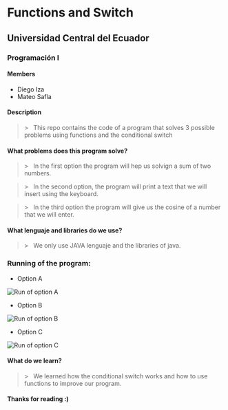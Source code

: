 # Functions and Switch 
## Universidad Central del Ecuador
### Programación I
#### Members
* Diego Iza
* Mateo Safla
#### Description
> &gt; &nbsp; This repo contains the code of a program that solves 3 possible problems using functions and the conditional switch
#### What problems does this program solve?
>  &gt; &nbsp; In the first option the program will hep us solvign a sum of two numbers.

>  &gt; &nbsp; In the second option, the program will print a text that we will insert using the keyboard.

>  &gt; &nbsp; In the third option the program will give us the cosine of a number that we will enter.
#### What lenguaje and libraries do we use?
>  &gt; &nbsp; We only use JAVA lenguaje and the libraries of java.
### Running of the program:
* Option A

![Run of option A](https://github.com/mateo1011s/FunctionsProject/assets/169929259/24a26e05-24ca-4149-a976-9c3faa48dd92)

* Option B

![Run of option B](https://github.com/mateo1011s/FunctionsProject/assets/169929259/2ae83861-cbe9-417b-869c-1b7eb6b4f3a5)

* Option C

![Run of option C](https://github.com/mateo1011s/FunctionsProject/assets/169929259/a67f13d6-700e-455d-8510-5e49322cf905)

#### What do we learn?
>  &gt; &nbsp; We learned how the conditional switch works and how to use functions to improve our program.

#### Thanks for reading :)
